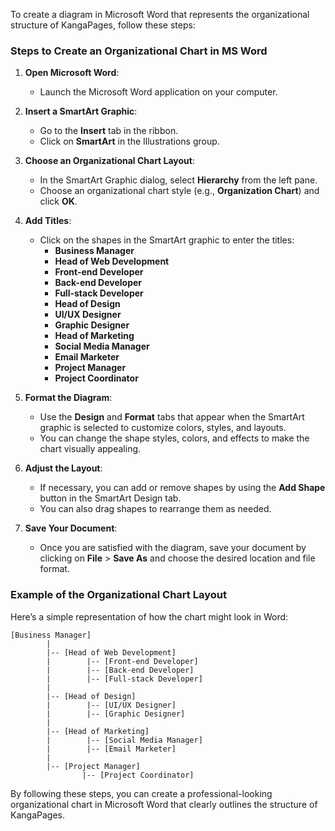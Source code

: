 To create a diagram in Microsoft Word that represents the organizational structure of KangaPages, follow these steps:

### Steps to Create an Organizational Chart in MS Word

1. **Open Microsoft Word**:
   - Launch the Microsoft Word application on your computer.

2. **Insert a SmartArt Graphic**:
   - Go to the **Insert** tab in the ribbon.
   - Click on **SmartArt** in the Illustrations group.

3. **Choose an Organizational Chart Layout**:
   - In the SmartArt Graphic dialog, select **Hierarchy** from the left pane.
   - Choose an organizational chart style (e.g., **Organization Chart**) and click **OK**.

4. **Add Titles**:
   - Click on the shapes in the SmartArt graphic to enter the titles:
     - **Business Manager**
     - **Head of Web Development**
     - **Front-end Developer**
     - **Back-end Developer**
     - **Full-stack Developer**
     - **Head of Design**
     - **UI/UX Designer**
     - **Graphic Designer**
     - **Head of Marketing**
     - **Social Media Manager**
     - **Email Marketer**
     - **Project Manager**
     - **Project Coordinator**

5. **Format the Diagram**:
   - Use the **Design** and **Format** tabs that appear when the SmartArt graphic is selected to customize colors, styles, and layouts.
   - You can change the shape styles, colors, and effects to make the chart visually appealing.

6. **Adjust the Layout**:
   - If necessary, you can add or remove shapes by using the **Add Shape** button in the SmartArt Design tab.
   - You can also drag shapes to rearrange them as needed.

7. **Save Your Document**:
   - Once you are satisfied with the diagram, save your document by clicking on **File** > **Save As** and choose the desired location and file format.

### Example of the Organizational Chart Layout

Here’s a simple representation of how the chart might look in Word:

```
[Business Manager]
        |
        |-- [Head of Web Development]
        |        |-- [Front-end Developer]
        |        |-- [Back-end Developer]
        |        |-- [Full-stack Developer]
        |
        |-- [Head of Design]
        |        |-- [UI/UX Designer]
        |        |-- [Graphic Designer]
        |
        |-- [Head of Marketing]
        |        |-- [Social Media Manager]
        |        |-- [Email Marketer]
        |
        |-- [Project Manager]
                |-- [Project Coordinator]
```

By following these steps, you can create a professional-looking organizational chart in Microsoft Word that clearly outlines the structure of KangaPages.